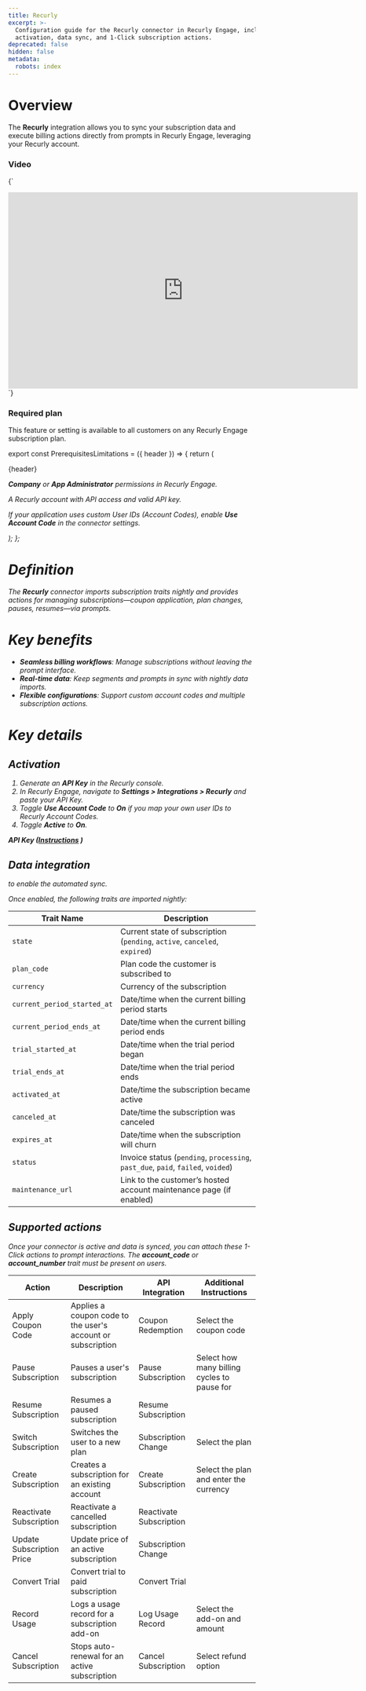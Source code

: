 ```yaml
---
title: Recurly
excerpt: >-
  Configuration guide for the Recurly connector in Recurly Engage, including
  activation, data sync, and 1-Click subscription actions.
deprecated: false
hidden: false
metadata:
  robots: index
---
```

# Overview

The **Recurly** integration allows you to sync your subscription data and execute billing actions directly from prompts in Recurly Engage, leveraging your Recurly account.

### Video

<HTMLBlock>{`
<iframe width="712" height="400" src="https://www.loom.com/embed/46bc074c2ae84fcd8fd55d7b342859d2?sid=d12f25e0-c01d-4ce7-b63c-a6c26f28f83d" frameborder="0" webkitallowfullscreen mozallowfullscreen allowfullscreen></iframe>
`}</HTMLBlock>

### Required plan

This feature or setting is available to all customers on any Recurly Engage subscription plan.<br />

export const PrerequisitesLimitations = ({ header }) => {
  return (
    <div className="flex justify-start">
      <div className="rounded-md p-6 m-4 max-w-lg shadow-md border border-gray-300 dark:bg-gray-800 dark:border-gray-600">
        <p className="text-lg font-bold">{header}</p>
        <p>
          <i className="fa-solid fa-check mr-2" />
          <strong>Company</strong> or <strong>App Administrator</strong> permissions in Recurly Engage.
        </p>
        <p>
          <i className="fa-solid fa-check mr-2" />
          A Recurly account with API access and valid API key.
        </p>
        <p>
          <i className="fa-solid fa-exclamation-triangle mr-4" />
          If your application uses custom User IDs (Account Codes), enable <strong>Use Account Code</strong> in the connector settings.
        </p>
      </div>
    </div>
  );
};

<PrerequisitesLimitations header="Prerequisites & limitations" />

# Definition

The **Recurly** connector imports subscription traits nightly and provides actions for managing subscriptions—coupon application, plan changes, pauses, resumes—via prompts.<br />

# Key benefits

* **Seamless billing workflows**: Manage subscriptions without leaving the prompt interface.
* **Real-time data**: Keep segments and prompts in sync with nightly data imports.
* **Flexible configurations**: Support custom account codes and multiple subscription actions.

# Key details

## Activation

1. Generate an **API Key** in the Recurly console.
2. In Recurly Engage, navigate to **Settings > Integrations > Recurly** and paste your API Key.
3. Toggle **Use Account Code** to **On** if you map your own user IDs to Recurly Account Codes.
4. Toggle **Active** to **On**.

**API Key ([Instructions](https://docs.recurly.com/docs/api-keys) )**

## Data integration

to enable the automated sync.

Once enabled, the following traits are imported nightly:

| Trait Name                  | Description                                                                      |
| --------------------------- | -------------------------------------------------------------------------------- |
| `state`                     | Current state of subscription (`pending`, `active`, `canceled`, `expired`)       |
| `plan_code`                 | Plan code the customer is subscribed to                                          |
| `currency`                  | Currency of the subscription                                                     |
| `current_period_started_at` | Date/time when the current billing period starts                                 |
| `current_period_ends_at`    | Date/time when the current billing period ends                                   |
| `trial_started_at`          | Date/time when the trial period began                                            |
| `trial_ends_at`             | Date/time when the trial period ends                                             |
| `activated_at`              | Date/time the subscription became active                                         |
| `canceled_at`               | Date/time the subscription was canceled                                          |
| `expires_at`                | Date/time when the subscription will churn                                       |
| `status`                    | Invoice status (`pending`, `processing`, `past_due`, `paid`, `failed`, `voided`) |
| `maintenance_url`           | Link to the customer’s hosted account maintenance page (if enabled)              |

## Supported actions

Once your connector is active and data is synced, you can attach these 1-Click actions to prompt interactions. The **account\_code** or **account\_number** trait must be present on users.

| Action                    | Description                                                 | API Integration         | Additional Instructions                     |
| ------------------------- | ----------------------------------------------------------- | ----------------------- | ------------------------------------------- |
| Apply Coupon Code         | Applies a coupon code to the user's account or subscription | Coupon Redemption       | Select the coupon code                      |
| Pause Subscription        | Pauses a user's subscription                                | Pause Subscription      | Select how many billing cycles to pause for |
| Resume Subscription       | Resumes a paused subscription                               | Resume Subscription     |                                             |
| Switch Subscription       | Switches the user to a new plan                             | Subscription Change     | Select the plan                             |
| Create Subscription       | Creates a subscription for an existing account              | Create Subscription     | Select the plan and enter the currency      |
| Reactivate Subscription   | Reactivate a cancelled subscription                         | Reactivate Subscription |                                             |
| Update Subscription Price | Update price of an active subscription                      | Subscription Change     |                                             |
| Convert Trial             | Convert trial to paid subscription                          | Convert Trial           |                                             |
| Record Usage              | Logs a usage record for a subscription add-on               | Log Usage Record        | Select the add-on and amount                |
| Cancel Subscription       | Stops auto-renewal for an active subscription               | Cancel Subscription     | Select refund option                        |
